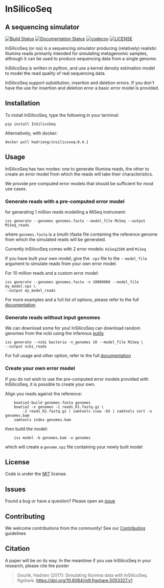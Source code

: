 # InSilicoSeq
## A sequencing simulator

[![Build Status](https://travis-ci.org/HadrienG/InSilicoSeq.svg?branch=master)](https://travis-ci.org/HadrienG/InSilicoSeq)
[![Documentation Status](https://readthedocs.org/projects/insilicoseq/badge/?version=0.3.0)](http://insilicoseq.readthedocs.io/en/0.3.0/?badge=0.3.0)
[![codecov](https://codecov.io/gh/HadrienG/InSilicoSeq/branch/master/graph/badge.svg)](https://codecov.io/gh/HadrienG/InSilicoSeq)
[![LICENSE](https://img.shields.io/badge/license-MIT-lightgrey.svg)](LICENSE)

InSilicoSeq (or iss) is a sequencing simulator producing (relatively) realistic
Illumina reads primarily intended for simulating metagenomic samples, although
it can be used to produce sequencing data from a single genome.

InSilicoSeq is written in python, and use a kernel density estimation model to
model the read quality of real sequencing data.

InSilicoSeq support substitution, insertion and deletion errors. If you don't
have the use for insertion and deletion error a basic error model is provided.

## Installation

To install InSilicoSeq, type the following in your terminal:

`pip install InSilicoSeq`

Alternatively, with docker:

```shell
docker pull hadrieng/insilicoseq:0.4.1
```

## Usage

InSilicoSeq has two modes: one to generate Illumina reads, the other to create
an error model from which the reads will take their characteristics.

We provide pre-computed error models that should be sufficient for most use
cases.

### Generate reads with a pre-computed error model

for generating 1 million reads modelling a MiSeq instrument:

```shell
iss generate --genomes genomes.fasta --model_file MiSeq --output MiSeq_reads
```

where `genomes.fasta` is a (multi-)fasta file containing the reference genome
from which the simulated reads will be generated.

Currently InSilicoSeq comes with 2 error models: `HiSeq2500` and `MiSeq`

If you have built your own model, give the `.npz` file to the `--model_file`
argument to simulate reads from your own error model.

For 10 million reads and a custom error model:

```shell
iss generate --genomes genomes.fasta -n 10000000 --model_file my_model.npz \
--output my_model_reads
```

For more examples and a full list of options, please refer to the full
[documentation](http://insilicoseq.readthedocs.io)

### Generate reads without input genomes

We can download some for you! InSilicoSeq can download random genomes from the
ncbi using the infamous [eutils](https://www.ncbi.nlm.nih.gov/books/NBK25501/)

```shell
iss generate --ncbi bacteria -n_genomes 10 --model_file MiSeq \
--output ncbi_reads
```

For full usage and other option, refer to the full
[documentation](http://insilicoseq.readthedocs.io)

### Create your own error model

If you do not wish to use the pre-computed error models provided with
InSilicoSeq, it is possible to create your own.

Align you reads against the reference:

```shell
    bowtie2-build genomes.fasta genomes
    bowtie2 -x genomes -1 reads_R1.fastq.gz \
        -2 reads_R2.fastq.gz | samtools view -bS | samtools sort -o genomes.bam
    samtools index genomes.bam
```

then build the model:

```shell
    iss model -b genomes.bam -o genomes
```

which will create a `genome.npz` file containing your newly built model

## License

Code is under the [MIT](LICENSE) license.

## Issues

Found a bug or have a question? Please open an [issue](https://github.com/HadrienG/InSilicoSeq/issues)

## Contributing

We welcome contributions from the community! See our
[Contributing](CONTRIBUTING.md) guidelines

## Citation

A paper will be on its way. In the meantime if you use InSilicoSeq in your
research, please cite the poster

> Gourlé, Hadrien (2017): Simulating Illumina data with InSilicoSeq. figshare. https://doi.org/10.6084/m9.figshare.5053327.v1
